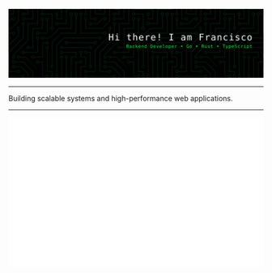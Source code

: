 ![Header](./static/banner.svg)

---

Building scalable systems and high-performance web applications.

---

<p align="center">
  <img src="https://github.com/franciscodelahoz/franciscodelahoz/blob/main/output/languages.svg" alt="Languages usage percentage"/>
</p>

